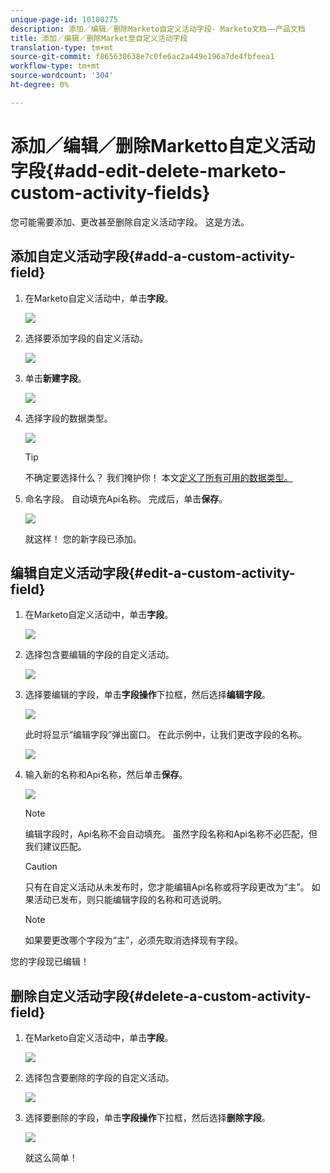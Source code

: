 ```yaml
---
unique-page-id: 10100275
description: 添加／编辑／删除Marketo自定义活动字段- Marketo文档——产品文档
title: 添加／编辑／删除Market至自定义活动字段
translation-type: tm+mt
source-git-commit: f865630638e7c0fe6ac2a449e196a7de4fbfeea1
workflow-type: tm+mt
source-wordcount: '304'
ht-degree: 0%

---
```



# 添加／编辑／删除Marketto自定义活动字段{#add-edit-delete-marketo-custom-activity-fields}

您可能需要添加、更改甚至删除自定义活动字段。 这是方法。

## 添加自定义活动字段{#add-a-custom-activity-field}

1. 在Marketo自定义活动中，单击&#x200B;**字段**。

   ![](assets/one-3.png)

1. 选择要添加字段的自定义活动。

   ![](assets/two-3.png)

1. 单击&#x200B;**新建字段**。

   ![](assets/three-3.png)

1. 选择字段的数据类型。

   ![](assets/four-3.png)

   >[!TIP]
   >
   >不确定要选择什么？ 我们掩护你！ 本文[定义了所有可用的数据类型。](/help/marketo/product-docs/administration/field-management/custom-field-type-glossary.md)

1. 命名字段。 自动填充Api名称。 完成后，单击&#x200B;**保存**。

   ![](assets/five-3.png)

   就这样！ 您的新字段已添加。

## 编辑自定义活动字段{#edit-a-custom-activity-field}

1. 在Marketo自定义活动中，单击&#x200B;**字段**。

   ![](assets/one-3.png)

1. 选择包含要编辑的字段的自定义活动。

   ![](assets/seven.png)

1. 选择要编辑的字段，单击&#x200B;**字段操作**&#x200B;下拉框，然后选择&#x200B;**编辑字段**。

   ![](assets/eight.png)

   此时将显示“编辑字段”弹出窗口。 在此示例中，让我们更改字段的名称。

   ![](assets/nine.png)

1. 输入新的名称和Api名称，然后单击&#x200B;**保存**。

   ![](assets/ten.png)

   >[!NOTE]
   >
   >编辑字段时，Api名称不会自动填充。 虽然字段名称和Api名称不必匹配，但我们建议匹配。

   >[!CAUTION]
   >
   >只有在自定义活动从未发布时，您才能编辑Api名称或将字段更改为“主”。 如果活动已发布，则只能编辑字段的名称和可选说明。

   >[!NOTE]
   >
   >如果要更改哪个字段为“主”，必须先取消选择现有字段。

您的字段现已编辑！

## 删除自定义活动字段{#delete-a-custom-activity-field}

1. 在Marketo自定义活动中，单击&#x200B;**字段**。

   ![](assets/one-3.png)

1. 选择包含要删除的字段的自定义活动。

   ![](assets/twelve.png)

1. 选择要删除的字段，单击&#x200B;**字段操作**&#x200B;下拉框，然后选择&#x200B;**删除字段**。

   ![](assets/thirteen.png)

   就这么简单！
